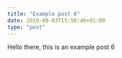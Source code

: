 ```yaml
---
title: "Example post 6"
date: 2019-08-03T15:50:46+01:00
type: "post"
---
```

Hello there, this is an example post 6
